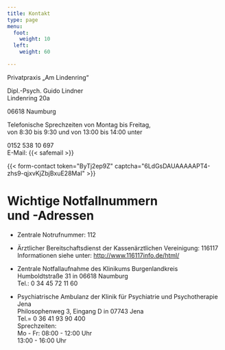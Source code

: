 ```yaml
---
title: Kontakt
type: page
menu:
  foot:
    weight: 10
  left:
    weight: 60

---
```

Privatpraxis „Am Lindenring“

Dipl.-Psych. Guido Lindner  
Lindenring 20a

06618 Naumburg  

Telefonische Sprechzeiten von Montag bis Freitag,<br>
von 8:30 bis 9:30 und von 13:00 bis 14:00 unter<br>

0152 538 10 697   
E-Mail: {{< safemail >}}

{{< form-contact token="ByTj2ep9Z" captcha="6LdGsDAUAAAAAPT4-zhs9-qjxvKjZbjBxuE28MaI" >}}

# Wichtige Notfallnummern<br>und -Adressen

* Zentrale Notrufnummer: 112

* Ärztlicher Bereitschaftsdienst der Kassenärztlichen Vereinigung: 116117  
  Informationen siehe unter: http://www.116117info.de/html/

* Zentrale Notfallaufnahme des Klinikums Burgenlandkreis  
  Humboldtstraße 31 in 06618 Naumburg  
  Tel.: 0 34 45 72 11 60

* Psychiatrische Ambulanz der Klinik für Psychiatrie und Psychotherapie Jena  
  Philosophenweg 3, Eingang D in 07743 Jena  
  Tel.= 0 36 41 93 90 400  
  Sprechzeiten:  
  Mo - Fr: 08:00 - 12:00 Uhr  
  13:00 - 16:00 Uhr